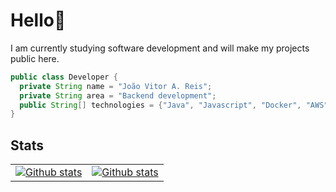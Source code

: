 # Hello👋
I am currently studying software development and will make my projects public here.
```Java
public class Developer {
  private String name = "João Vitor A. Reis";
  private String area = "Backend development";
  public String[] technologies = {"Java", "Javascript", "Docker", "AWS", "CI/CD"};
}
```
## Stats
<table>
  <tr>  
    <td>
      <a href="https://github.com/konojoao">
        <img
          align="center"
              src="https://github-readme-stats.vercel.app/api/top-langs/?username=konojoao&theme=dracula&hide_border=false&include_all_commits=true&count_private=true&layout=compact"
              alt="Github stats"
        />
      </a>
  </td>
  <td>
      <a href="https://github.com/konojoao">
      <img
              src="https://github-readme-streak-stats.herokuapp.com/?user=konojoao&theme=dracula&hide_border=false"
              alt="Github stats"
      />
      </a>
    </td>
</tr>
</table>
